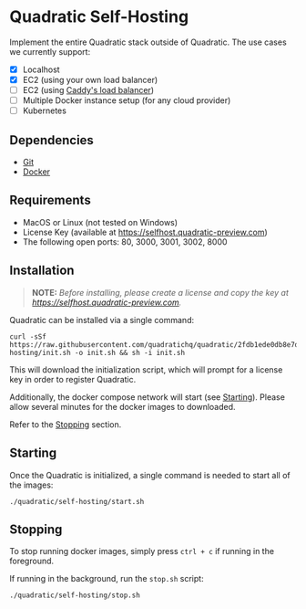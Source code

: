 # Quadratic Self-Hosting

Implement the entire Quadratic stack outside of Quadratic.  The use cases we currently support: 

- [x] Localhost
- [x] EC2 (using your own load balancer)
- [ ] EC2 (using [Caddy's load balancer](https://caddyserver.com/docs/caddyfile/directives/reverse_proxy))
- [ ] Multiple Docker instance setup (for any cloud provider)
- [ ] Kubernetes

## Dependencies

* [Git](https://github.com/git-guides/install-git)
* [Docker](https://docs.docker.com/engine/install/)

## Requirements

* MacOS or Linux (not tested on Windows)
* License Key (available at https://selfhost.quadratic-preview.com)
* The following open ports: 80, 3000, 3001, 3002, 8000

## Installation

> **NOTE:** _Before  installing, please create a license and copy the key at https://selfhost.quadratic-preview.com._ 

Quadratic can be installed via a single command: 

```shell
curl -sSf https://raw.githubusercontent.com/quadratichq/quadratic/2fdb1ede0db8e7d4784792643f32bc773aa0f231/self-hosting/init.sh -o init.sh && sh -i init.sh
```

This will download the initialization script, which will prompt for a license key in order to register Quadratic.  

Additionally, the docker compose network will start (see [Starting](#Starting)).  Please allow several minutes for the docker images to downloaded.

Refer to the [Stopping](#Stopping) section.

## Starting

Once the Quadratic is initialized, a single command is needed to start all of the images:

```shell
./quadratic/self-hosting/start.sh
```

## Stopping

To stop running docker images, simply press `ctrl + c` if running in the foreground.

If running in the background, run the `stop.sh` script:

```shell
./quadratic/self-hosting/stop.sh
```
